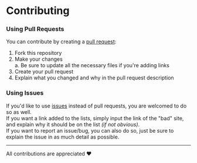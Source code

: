 # Contributing
### Using Pull Requests
You can contribute by creating a [pull request](https://docs.github.com/en/github/collaborating-with-pull-requests/proposing-changes-to-your-work-with-pull-requests/creating-a-pull-request):
1. Fork this repository
2. Make your changes\
  a. Be sure to update all the necessary files if you're adding links
3. Create your pull request
4. Explain what you changed and why in the pull request description

### Using Issues
If you'd like to use [issues](https://docs.github.com/en/issues/tracking-your-work-with-issues/about-issues) instead of pull requests, you are welcomed to do so as well.\
If you want a link added to the lists, simply input the link of the "bad" site, and explain why it should be on the list *(if not obvious)*.\
If you want to report an issue/bug, you can also do so, just be sure to explain the issue in as much detail as possible.

---

All contributions are appreciated ❤️
